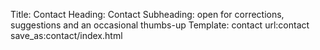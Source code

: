 Title: Contact
Heading: Contact
Subheading: open for corrections, suggestions and an occasional thumbs-up
Template: contact
url:contact
save_as:contact/index.html



